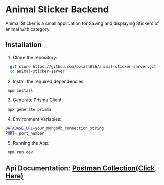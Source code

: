 # Animal Sticker Backend

Animal Sticker is a small application for Saving and displaying Stickers of animal with category.

## Installation

1. Clone the repository:

```bash
  git clone https://github.com/polash016/animal-sticker-server.git
  cd animal-sticker-server
```

2. Install the required dependencies:

```bash
 npm install
```

3. Generate Prisma Client:

```bash
 npx generate prisma
```

4. Environment Variables:

```bash
DATABASE_URL=your_mongodb_connection_string
PORT= port_number

```

5. Running the App:

```bash
 npm run dev
```

## Api Documentation: [Postman Collection(Click Here)](https://documenter.getpostman.com/view/30063298/2sAYBXCrYo)
